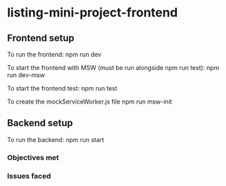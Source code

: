 # listing-mini-project-frontend

## Frontend setup

To run the frontend: 
  npm run dev

To start the frontend with MSW (must be run alongside npm run test):
  npm run dev-msw

To start the frontend test:
  npm run test

To create the mockServiceWorker.js file
  npm run msw-init



## Backend setup

To run the backend:
npm run start



### Objectives met





### Issues faced
